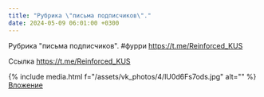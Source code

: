 ```yaml
---
title: "Рубрика \"письма подписчиков\"."
date: 2024-05-09 06:01:00 +0300
---
```


Рубрика "письма подписчиков".
#фурри
https://t.me/Reinforced_KUS

Ссылка
https://t.me/Reinforced_KUS

{% include media.html f="/assets/vk_photos/4/lU0d6Fs7ods.jpg" alt="" %}
[Вложение](https://t.me/Reinforced_KUS)
